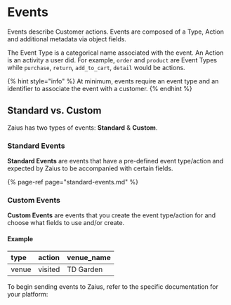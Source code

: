# Events

Events describe Customer actions. Events are composed of a Type, Action and additional metadata via object fields. 

The Event Type is a categorical name associated with the event. An Action is an activity a user did. For example, `order` and `product` are Event Types while `purchase`, `return`, `add_to_cart`, `detail` would be actions.

{% hint style="info" %}
At minimum, events require an event type and an identifier to associate the event with a customer.
{% endhint %}

## Standard vs. Custom

Zaius has two types of events: **Standard** & **Custom**.

### Standard Events

**Standard Events** are events that have a pre-defined event type/action and expected by Zaius to be accompanied with certain fields. 

{% page-ref page="standard-events.md" %}

### Custom Events

**Custom Events** are events that you create the event type/action for and choose what fields to use and/or create.

#### Example

| type | action | venue\_name |
| :--- | :--- | :--- |
| venue | visited | TD Garden |

To begin sending events to Zaius, refer to the specific documentation for your platform:

